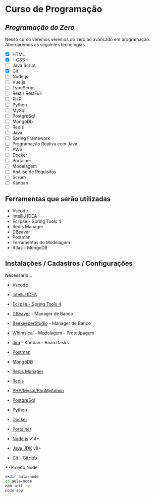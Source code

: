 ﻿# Curso de Programação
## _Programação do Zero_

Nesso curso veremos veremos do zero ao avançado em programação.
Abordaremos as seguintes tecnologias

- [x] HTML
- [x] ✨CSS ✨
- [ ] Java Script
- [x] Git
- [ ] Node.js
- [ ] Vue.js
- [ ] TypeScript
- [ ] Rest / RestFull
- [ ] PHP
- [ ] Python
- [ ] MySql
- [ ] PostgreSql
- [ ] MongoDb
- [ ] Redis
- [ ] Java
- [ ] Spring Framework
- [ ] Programação Reativa com Java
- [ ] AWS
- [ ] Docker
- [ ] Portainer
- [ ] Modelagem
- [ ] Análise de Requisitos
- [ ] Scrum
- [ ] Kanban

## Ferramentas que serão utilizadas

- Vscode
- IntelliJ IDEA
- Eclipse - Spring Tools 4
- Redis Manager
- DBeaver
- Postman
- Ferramentas de Modelagem
- Atlas - MongoDB


## Instalações / Cadastros / Configurações

Necessário...

* [Vscode](https://code.visualstudio.com/download)
* [IntelliJ IDEA](https://www.jetbrains.com/pt-br/idea/download/#section=windows) 
* [Eclipse - Spring Tools 4](https://spring.io/tools)
* [DBeaver](https://dbeaver.io/download/) - Manager de Banco
* [BeekeeperStudio](https://www.beekeeperstudio.io/) - Manager de Banco
* [Whimsical](https://whimsical.com/login) - Modelagem - Prototipagem
* [Jira](https://www.atlassian.com/br/try/cloud/signup?bundle=jira-software-confluence&edition=free) - Kanban - Board tasks
* [Postman](https://www.postman.com/downloads/canary/)
* [MongoDB](https://www.mongodb.com/cloud/atlas)
* [Redis Manager](https://rdm.dev/pricing)
* [Redis](https://redis.io/download)
* [PHP/Mysql/PhpMyAdmin](https://usbwebserver.yura.mk.ua/)
* [PostgreSql](https://www.postgresql.org/download/)
* [Python](https://www.python.org/downloads/)
* [Docker](https://docs.docker.com/docker-for-windows/install/)
* [Portainer](https://www.portainer.io/)

* [Node.js](https://nodejs.org/) v14+.
* [Java JDK](https://www.oracle.com/br/java/technologies/javase/javase-jdk8-downloads.html) v8+

* [Git - GitHub](https://github.com)

**Projeto Node
```sh
mkdir aula-node
cd aula-node
npm init -y
node app
```
